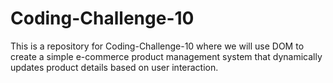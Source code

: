 # Coding-Challenge-10
This is a repository for Coding-Challenge-10 where we will use DOM to create a simple e-commerce product management system that dynamically updates product details based on user interaction.
